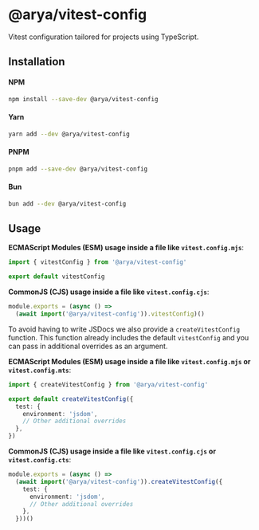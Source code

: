 # @arya/vitest-config

Vitest configuration tailored for projects using TypeScript.

## Installation

#### NPM

```bash
npm install --save-dev @arya/vitest-config
```

#### Yarn

```bash
yarn add --dev @arya/vitest-config
```

#### PNPM

```bash
pnpm add --save-dev @arya/vitest-config
```

#### Bun

```bash
bun add --dev @arya/vitest-config
```

## Usage

**ECMAScript Modules (ESM) usage inside a file like `vitest.config.mjs`**:

```js
import { vitestConfig } from '@arya/vitest-config'

export default vitestConfig
```

**CommonJS (CJS) usage inside a file like `vitest.config.cjs`**:

```js
module.exports = (async () =>
  (await import('@arya/vitest-config')).vitestConfig)()
```

To avoid having to write JSDocs we also provide a `createVitestConfig` function. This function already includes the default `vitestConfig` and you can pass in additional overrides as an argument.

**ECMAScript Modules (ESM) usage inside a file like `vitest.config.mjs` or `vitest.config.mts`**:

```ts
import { createVitestConfig } from '@arya/vitest-config'

export default createVitestConfig({
  test: {
    environment: 'jsdom',
    // Other additional overrides
  },
})
```

**CommonJS (CJS) usage inside a file like `vitest.config.cjs` or `vitest.config.cts`**:

```ts
module.exports = (async () =>
  (await import('@arya/vitest-config')).createVitestConfig({
    test: {
      environment: 'jsdom',
      // Other additional overrides
    },
  }))()
```
